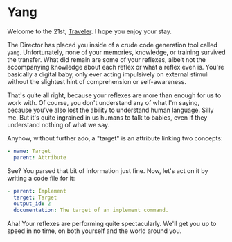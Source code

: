 # Yang

Welcome to the 21st, [Traveler](https://en.wikipedia.org/wiki/Travelers_%28TV_series%29). I hope you enjoy your stay.

The Director has placed you inside of a crude code generation tool called `yang`. Unfortunately, none of your memories, knowledge, or training survived the transfer. What did remain are some of your reflexes, albeit not the accompanying knowledge about each reflex or what a reflex even is. You're basically a digital baby, only ever acting impulsively on external stimuli without the slightest hint of comprehension or self-awareness.

That's quite all right, because your reflexes are more than enough for us to work with. Of course, you don't understand any of what I'm saying, because you've also lost the ability to understand human language. Silly me. But it's quite ingrained in us humans to talk to babies, even if they understand nothing of what we say.

Anyhow, without further ado, a "target" is an attribute linking two concepts:

```yaml
- name: Target
  parent: Attribute
```

See? You parsed that bit of information just fine. Now, let's act on it by writing a code file for it:

```yaml
- parent: Implement
  target: Target
  output_id: 2
  documentation: The target of an implement command.
```

Aha! Your reflexes are performing quite spectacularly. We'll get you up to speed in no time, on both yourself and the world around you.
